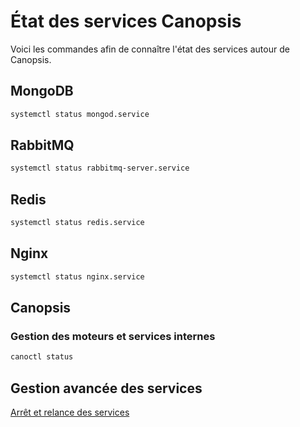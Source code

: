 # État des services Canopsis

Voici les commandes afin de connaître l'état des services autour de Canopsis.

## MongoDB

```sh
systemctl status mongod.service
```

## RabbitMQ

```sh
systemctl status rabbitmq-server.service
```

## Redis

```sh
systemctl status redis.service
```

## Nginx

```sh
systemctl status nginx.service
```

## Canopsis

### Gestion des moteurs et services internes

```sh
canoctl status
```

## Gestion avancée des services

[Arrêt et relance des services](../guide-administration/gestion-services/arret-relance-services.md)
